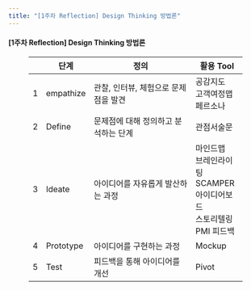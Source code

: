 ```yaml
---
title: "[1주차 Reflection] Design Thinking 방법론"
---
```


<h4>[1주차 Reflection] Design Thinking 방법론</h4>
<figure><table>
<thead>
<tr><th>&nbsp;</th><th>단계</th><th>정의</th><th>활용 Tool</th></tr></thead>
<tbody><tr><td>1</td><td>empathize</td><td>관찰, 인터뷰, 체험으로 문제점을 발견</td><td>공감지도<br/>고객여정맵<br/>
페르소나</td></tr><tr><td>2</td><td>Define</td><td>문제점에 대해 정의하고 분석하는 단계</td><td>관점서술문</td></tr><tr><td>3</td><td>Ideate</td><td>아이디어를 자유롭게 발산하는 과정</td><td>마인드맵<br/>브레인라이팅<br/>
SCAMPER<br/>
아이디어보드<br/>
스토리텔링<br/>
PMI 피드백</td></tr><tr><td>4</td><td>Prototype</td><td>아이디어를 구현하는 과정</td><td>Mockup</td></tr><tr><td>5</td><td>Test</td><td>피드백을 통해 아이디어를 개선</td><td>Pivot</td></tr></tbody>
</table></figure>
<p>&nbsp;</p>
